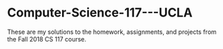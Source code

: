 # Computer-Science-117---UCLA
These are my solutions to the homework, assignments, and projects from the Fall 2018 CS 117 course.
